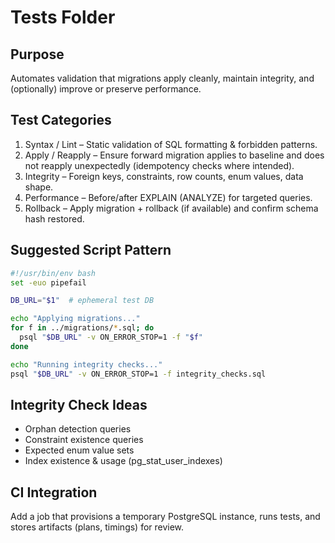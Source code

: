 Tests Folder
============

Purpose
-------
Automates validation that migrations apply cleanly, maintain integrity, and (optionally) improve or preserve performance.

Test Categories
---------------
1. Syntax / Lint – Static validation of SQL formatting & forbidden patterns.
2. Apply / Reapply – Ensure forward migration applies to baseline and does not reapply unexpectedly (idempotency checks where intended).
3. Integrity – Foreign keys, constraints, row counts, enum values, data shape.
4. Performance – Before/after EXPLAIN (ANALYZE) for targeted queries.
5. Rollback – Apply migration + rollback (if available) and confirm schema hash restored.

Suggested Script Pattern
------------------------
```bash
#!/usr/bin/env bash
set -euo pipefail

DB_URL="$1"  # ephemeral test DB

echo "Applying migrations..."
for f in ../migrations/*.sql; do
  psql "$DB_URL" -v ON_ERROR_STOP=1 -f "$f"
done

echo "Running integrity checks..."
psql "$DB_URL" -v ON_ERROR_STOP=1 -f integrity_checks.sql
```

Integrity Check Ideas
---------------------
- Orphan detection queries
- Constraint existence queries
- Expected enum value sets
- Index existence & usage (pg_stat_user_indexes)

CI Integration
--------------
Add a job that provisions a temporary PostgreSQL instance, runs tests, and stores artifacts (plans, timings) for review.
